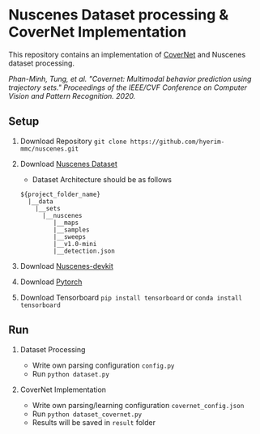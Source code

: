 # Nuscenes Dataset processing & CoverNet Implementation
This repository contains an implementation of [CoverNet](https://arxiv.org/pdf/1911.10298.pdf) and Nuscenes dataset processing.

*Phan-Minh, Tung, et al. "Covernet: Multimodal behavior prediction using trajectory sets." Proceedings of the IEEE/CVF Conference on Computer Vision and Pattern Recognition. 2020.*

## Setup
1. Download Repository ```git clone https://github.com/hyerim-mmc/nuscenes.git```
2. Download [Nuscenes Dataset](https://www.nuscenes.org/download)

    - Dataset Architecture should be as follows
    ```
   ${project_folder_name}
      |__data
        |__sets
          |__nuscenes
             |__maps
             |__samples
             |__sweeps
             |__v1.0-mini
             |__detection.json
    ```
  
3. Download [Nuscenes-devkit](https://github.com/nutonomy/nuscenes-devkit#getting-started-with-nuscenes)
4. Download [Pytorch](https://pytorch.org/get-started/locally/)
5. Download Tensorboard ```pip install tensorboard``` or ```conda install tensorboard```

## Run
1. Dataset Processing
    - Write own parsing configuration ```config.py```
    - Run ```python dataset.py```
    
2. CoverNet Implementation
    - Write own parsing/learning configuration ```covernet_config.json```
    - Run ```python dataset_covernet.py```
    - Results will be saved in ```result``` folder
